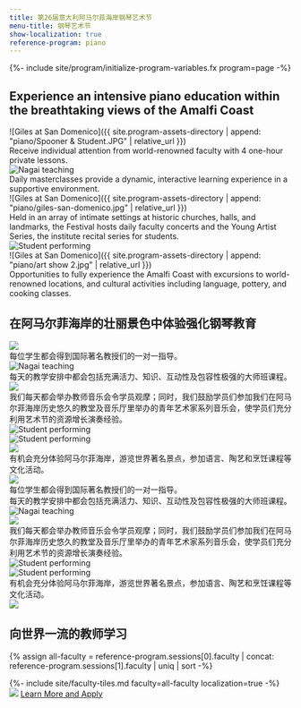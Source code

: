 ```yaml
---
title: 第26届意大利阿马尔菲海岸钢琴艺术节
menu-title: 钢琴艺术节
show-localization: true
reference-program: piano
---
```

{%- include site/program/initialize-program-variables.fx program=page -%}
<section id="splash" class="standard-block" markdown="1">

## Experience an intensive piano education within the breathtaking views of the Amalfi Coast

<div class="image-copy">
<div class="image rellax" data-rellax-speed="-1" markdown="1">
![Giles at San Domenico]({{ site.program-assets-directory | append: "piano/Spooner & Student.JPG" | relative_url }})
</div>
<div class="copy">
Receive individual attention from world-renowned faculty with 4 one-hour private lessons.
</div>
</div>


<div class="image-copy right">
<div class="image rellax" data-rellax-speed="-.7">
<img src="{{ site.program-assets-directory | append: "piano/IMG_1398_edited.jpg" | relative_url }}" alt="Nagai teaching" />
</div>
<div class="copy">
Daily masterclasses provide a dynamic, interactive learning experience in a supportive environment.
</div>
</div>


<div class="image-copy">
<div class="image rellax" data-rellax-speed="-.3" markdown="1">
![Giles at San Domenico]({{ site.program-assets-directory | append: "piano/giles-san-domenico.jpg" | relative_url }})
</div>
<div class="copy" style="bottom: -7rem;">
Held in an array of intimate settings at historic churches, halls, and landmarks, the Festival hosts daily faculty concerts and the Young Artist Series, the institute recital series for students.
</div>
</div>

<div class="image-copy right">
<div class="image rellax" data-rellax-speed=".3">
<img src="{{ site.program-assets-directory | append: "piano/1554040_orig.jpg" | relative_url }}" alt="Student performing" />
</div>
</div>

<div class="image-copy">
<div class="image rellax" data-rellax-speed=".5" markdown="1">
![Giles at San Domenico]({{ site.program-assets-directory | append: "piano/art show 2.jpg" | relative_url }})
</div>
<div class="copy" style="bottom: 5rem;">
Opportunities to fully experience the Amalfi Coast with excursions to world-renowned locations, and cultural activities including language, pottery, and cooking classes.
</div>
</div>


</section>


<section id="splash" class="proto-2 standard-block" markdown="1">

## 在阿马尔菲海岸的壮丽景色中体验强化钢琴教育

<div class="image-copy">
<div class="image" data-rellax-speed="-1" data-rellax-percentage="0">
<img src="{{ site.program-assets-directory | append: "piano/Spooner & Student.JPG" | relative_url }}" />
</div>
<div class="copy">
    <div>每位学生都会得到国际著名教授们的一对一指导。</div>
</div>
</div>


<div class="image-copy right">
<div class="image" data-rellax-speed="-.7" data-rellax-percentage="0">
<img src="{{ site.program-assets-directory | append: "piano/IMG_1398_edited.jpg" | relative_url }}" alt="Nagai teaching" />
</div>
<div class="copy">
每天的教学安排中都会包括充满活力、知识、互动性及包容性极强的大师班课程。
</div>
</div>


<div class="image-copy">
<div class="image" data-rellax-speed="-.3" data-rellax-percentage="0">
<img src="{{ site.program-assets-directory | append: "piano/giles-san-domenico.jpg" | relative_url }}" />
</div>
<div class="copy" style="bottom: -7rem;">
我们每天都会举办教师音乐会令学员观摩；同时，我们鼓励学员们参加我们在阿马尔菲海岸历史悠久的教堂及音乐厅里举办的青年艺术家系列音乐会，使学员们充分利用艺术节的资源增长演奏经验。
</div>
</div>

<div class="image-copy right">
<div class="image" data-rellax-speed=".3" data-rellax-percentage="0">
<img src="{{ site.program-assets-directory | append: "piano/1554040_orig.jpg" | relative_url }}" alt="Student performing" />
</div>
<div class="image" data-rellax-speed=".3" data-rellax-percentage="0.5">
<img src="{{ site.program-assets-directory | append: "piano/lowenthal-oppens.jpg" | relative_url }}" alt="Student performing" />
</div>
</div>

<div class="image-copy">
<div class="image" data-rellax-speed=".5" data-rellax-percentage="0">
<img src="{{ site.program-assets-directory | append: "piano/art show 2.jpg" | relative_url }}" />
</div>
<div class="copy" style="bottom: 5rem;">
有机会充分体验阿马尔菲海岸，游览世界著名景点，参加语言、陶艺和烹饪课程等文化活动。
</div>
</div>


</section>


<section id="splash" class="proto-3">

<div class="image" data-rellax-speed="-1" data-rellax-percentage="0">
<img src="{{ site.program-assets-directory | append: "piano/Spooner & Student.JPG" | relative_url }}" />
</div>
<div class="copy">
    <div>每位学生都会得到国际著名教授们的一对一指导。</div>
</div>

<div class="copy" style="grid-column-start:2"><div>
每天的教学安排中都会包括充满活力、知识、互动性及包容性极强的大师班课程。
</div></div>
<div class="image" data-rellax-speed="-.7" data-rellax-percentage="0">
<img src="{{ site.program-assets-directory | append: "piano/IMG_1398_edited.jpg" | relative_url }}" alt="Nagai teaching" />
</div>

<div class="image" data-rellax-speed="-.3" data-rellax-percentage="0">
<img src="{{ site.program-assets-directory | append: "piano/giles-san-domenico.jpg" | relative_url }}" />
</div>
<div class="copy" style="grid-column-end: span 4;"><div>
我们每天都会举办教师音乐会令学员观摩；同时，我们鼓励学员们参加我们在阿马尔菲海岸历史悠久的教堂及音乐厅里举办的青年艺术家系列音乐会，使学员们充分利用艺术节的资源增长演奏经验。
</div></div>

<div class="image" data-rellax-speed=".3" data-rellax-percentage="0" style="grid-column-start:2">
<img src="{{ site.program-assets-directory | append: "piano/1554040_orig.jpg" | relative_url }}" alt="Student performing" />
</div>
<div class="image" data-rellax-speed=".3" data-rellax-percentage="0">
<img src="{{ site.program-assets-directory | append: "piano/lowenthal-oppens.jpg" | relative_url }}" alt="Student performing" />
</div>

<div class="copy"><div>
有机会充分体验阿马尔菲海岸，游览世界著名景点，参加语言、陶艺和烹饪课程等文化活动。
</div></div>
<div class="image" data-rellax-speed=".5" data-rellax-percentage="0">
<img src="{{ site.program-assets-directory | append: "piano/art show 2.jpg" | relative_url }}" />
</div>

</section>


<section id="faculty" markdown="1">

## 向世界一流的教师学习

{% assign all-faculty = reference-program.sessions[0].faculty | concat: reference-program.sessions[1].faculty | uniq | sort -%}
<div class="standard-block tiles front-of-brochure">
{%- include site/faculty-tiles.md faculty=all-faculty localization=true -%}
</div>
</section>


<section id="learn" class="background-image-container">
<img src="{{ site.program-assets-directory | append: 'piano/collage.jpg' | relative_url }}" />
<a class="apply" href="{{ apply-page.url | relative_url }}">Learn More and Apply</a>
</section>
